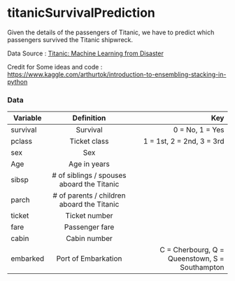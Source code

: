 # titanicSurvivalPrediction

Given the details of the passengers of Titanic, we have to predict which passengers survived the Titanic shipwreck.

Data Source : [Titanic: Machine Learning from Disaster](https://www.kaggle.com/c/titanic/overview)

Credit for Some ideas and code : https://www.kaggle.com/arthurtok/introduction-to-ensembling-stacking-in-python

### Data

| Variable | Definition | Key|
| ------------- |:-------------:| -----:|
| survival | Survival   |0 = No, 1 = Yes|
| pclass   | Ticket class|1 = 1st, 2 = 2nd, 3 = 3rd|
| sex      | Sex | |
| Age      | Age in years | |
| sibsp    | # of siblings / spouses aboard the Titanic| |
| parch    | # of parents / children aboard the Titanic | |
| ticket   | Ticket number | |
| fare     | Passenger fare | |
| cabin    | Cabin number | |
| embarked | Port of Embarkation | C = Cherbourg, Q = Queenstown, S = Southampton|